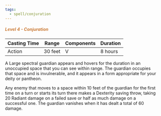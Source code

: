 ```yaml
---
tags:
  - spell/conjuration
---
```

##### *<span style="color:rgb(203, 123, 55)">Level 4 - Conjuration</span>*

|Casting Time|Range|Components|Duration|
|---|---|---|---|
|Action|30 feet|V|8 hours|
A Large spectral guardian appears and hovers for the duration in an unoccupied space that you can see within range. The guardian occupies that space and is invulnerable, and it appears in a form appropriate for your deity or pantheon. 

Any enemy that moves to a space within 10 feet of the guardian for the first time on a turn or starts its turn there makes a Dexterity saving throw, taking 20 Radiant damage on a failed save or half as much damage on a successful one. The guardian vanishes when it has dealt a total of 60 damage. 